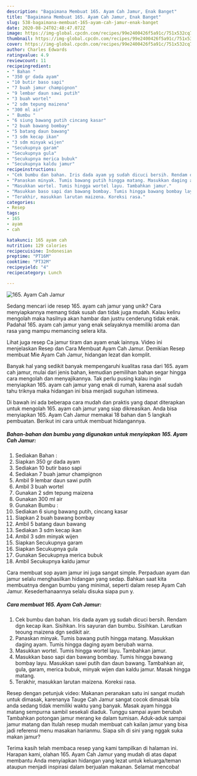 ```yaml
---
description: "Bagaimana Membuat 165. Ayam Cah Jamur, Enak Banget"
title: "Bagaimana Membuat 165. Ayam Cah Jamur, Enak Banget"
slug: 538-bagaimana-membuat-165-ayam-cah-jamur-enak-banget
date: 2020-08-24T02:48:47.072Z
image: https://img-global.cpcdn.com/recipes/99e2400426f5a91c/751x532cq70/165-ayam-cah-jamur-foto-resep-utama.jpg
thumbnail: https://img-global.cpcdn.com/recipes/99e2400426f5a91c/751x532cq70/165-ayam-cah-jamur-foto-resep-utama.jpg
cover: https://img-global.cpcdn.com/recipes/99e2400426f5a91c/751x532cq70/165-ayam-cah-jamur-foto-resep-utama.jpg
author: Charles Edwards
ratingvalue: 4.9
reviewcount: 11
recipeingredient:
- " Bahan "
- "350 gr dada ayam"
- "10 butir baso sapi"
- "7 buah jamur champignon"
- "9 lembar daun sawi putih"
- "3 buah wortel"
- "2 sdm tepung maizena"
- "300 ml air"
- " Bumbu "
- "6 siung bawang putih cincang kasar"
- "2 buah bawang bombay"
- "5 batang daun bawang"
- "3 sdm kecap ikan"
- "3 sdm minyak wijen"
- "Secukupnya garam"
- "Secukupnya gula"
- "Secukupnya merica bubuk"
- "Secukupnya kaldu jamur"
recipeinstructions:
- "Cek bumbu dan bahan. Iris dada ayam yg sudah dicuci bersih. Rendam dgn kecap ikan. Sisihkan. Iris sayuran dan bumbu. Sisihkan. Larutkan teoung maizena dgn sedikit air."
- "Panaskan minyak. Tumis bawang putih hingga matang. Masukkan daging ayam. Tumis hingga daging ayam berubah warna."
- "Masukkan wortel. Tumis hingga wortel layu. Tambahkan jamur."
- "Masukkan baso sapi dan bawang bombay. Tumis hingga bawang bombay layu. Masukkan sawi putih dan daun bawang. Tambahkan air, gula, garam, merica bubuk, minyak wijen dan kaldu jamur. Masak hingga matang."
- "Terakhir, masukkan larutan maizena. Koreksi rasa."
categories:
- Resep
tags:
- 165
- ayam
- cah

katakunci: 165 ayam cah 
nutrition: 129 calories
recipecuisine: Indonesian
preptime: "PT16M"
cooktime: "PT32M"
recipeyield: "4"
recipecategory: Lunch

---
```



![165. Ayam Cah Jamur](https://img-global.cpcdn.com/recipes/99e2400426f5a91c/751x532cq70/165-ayam-cah-jamur-foto-resep-utama.jpg)

Sedang mencari ide resep 165. ayam cah jamur yang unik? Cara menyiapkannya memang tidak susah dan tidak juga mudah. Kalau keliru mengolah maka hasilnya akan hambar dan justru cenderung tidak enak. Padahal 165. ayam cah jamur yang enak selayaknya memiliki aroma dan rasa yang mampu memancing selera kita.

Lihat juga resep Ca jamur tiram dan ayam enak lainnya. Video ini menjelaskan Resep dan Cara Membuat Ayam Cah Jamur. Demikian Resep membuat Mie Ayam Cah Jamur, hidangan lezat dan komplit.

Banyak hal yang sedikit banyak mempengaruhi kualitas rasa dari 165. ayam cah jamur, mulai dari jenis bahan, kemudian pemilihan bahan segar hingga cara mengolah dan menyajikannya. Tak perlu pusing kalau ingin menyiapkan 165. ayam cah jamur yang enak di rumah, karena asal sudah tahu triknya maka hidangan ini bisa menjadi suguhan istimewa.


Di bawah ini ada beberapa cara mudah dan praktis yang dapat diterapkan untuk mengolah 165. ayam cah jamur yang siap dikreasikan. Anda bisa menyiapkan 165. Ayam Cah Jamur memakai 18 bahan dan 5 langkah pembuatan. Berikut ini cara untuk membuat hidangannya.

<!--inarticleads1-->

##### Bahan-bahan dan bumbu yang digunakan untuk menyiapkan 165. Ayam Cah Jamur:

1. Sediakan  Bahan :
1. Siapkan 350 gr dada ayam
1. Sediakan 10 butir baso sapi
1. Sediakan 7 buah jamur champignon
1. Ambil 9 lembar daun sawi putih
1. Ambil 3 buah wortel
1. Gunakan 2 sdm tepung maizena
1. Gunakan 300 ml air
1. Gunakan  Bumbu :
1. Sediakan 6 siung bawang putih, cincang kasar
1. Siapkan 2 buah bawang bombay
1. Ambil 5 batang daun bawang
1. Sediakan 3 sdm kecap ikan
1. Ambil 3 sdm minyak wijen
1. Siapkan Secukupnya garam
1. Siapkan Secukupnya gula
1. Gunakan Secukupnya merica bubuk
1. Ambil Secukupnya kaldu jamur


Cara membuat sop ayam jamur ini juga sangat simple. Perpaduan ayam dan jamur selalu menghasilkan hidangan yang sedap. Bahkan saat kita membuatnya dengan bumbu yang minimal, seperti dalam resep Ayam Cah Jamur. Kesederhanaannya selalu disuka siapa pun y. 

<!--inarticleads2-->

##### Cara membuat 165. Ayam Cah Jamur:

1. Cek bumbu dan bahan. Iris dada ayam yg sudah dicuci bersih. Rendam dgn kecap ikan. Sisihkan. Iris sayuran dan bumbu. Sisihkan. Larutkan teoung maizena dgn sedikit air.
1. Panaskan minyak. Tumis bawang putih hingga matang. Masukkan daging ayam. Tumis hingga daging ayam berubah warna.
1. Masukkan wortel. Tumis hingga wortel layu. Tambahkan jamur.
1. Masukkan baso sapi dan bawang bombay. Tumis hingga bawang bombay layu. Masukkan sawi putih dan daun bawang. Tambahkan air, gula, garam, merica bubuk, minyak wijen dan kaldu jamur. Masak hingga matang.
1. Terakhir, masukkan larutan maizena. Koreksi rasa.


Resep dengan petunjuk video: Makanan peranakan satu ini sangat mudah untuk dimasak, karenanya Tauge Cah Jamur sangat cocok dimasak bila anda sedang tidak memiliki waktu yang banyak. Masak ayam hingga matang sempurna sambil sesekali diaduk. Tunggu sampai ayam berubah Tambahkan potongan jamur merang ke dalam tumisan. Aduk-aduk sampai jamur matang dan Itulah resep mudah membuat cah kailan jamur yang bisa jadi referensi menu masakan harianmu. Siapa sih di sini yang nggak suka makan jamur? 

Terima kasih telah membaca resep yang kami tampilkan di halaman ini. Harapan kami, olahan 165. Ayam Cah Jamur yang mudah di atas dapat membantu Anda menyiapkan hidangan yang lezat untuk keluarga/teman ataupun menjadi inspirasi dalam berjualan makanan. Selamat mencoba!
